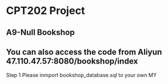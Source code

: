# CPT202 Project

## A9-Null Bookshop

## You can also access the code from Aliyun 47.110.47.57:8080/bookshop/index

Step 1
Please inmport bookshop_database.sql to your own MY
